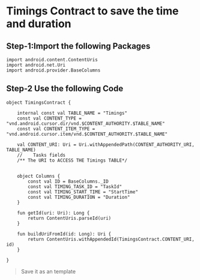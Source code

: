 # Timings Contract to save the time and duration

## Step-1:Import the following Packages 
```
import android.content.ContentUris
import android.net.Uri
import android.provider.BaseColumns
```

## Step-2 Use the following Code

```
object TimingsContract {

    internal const val TABLE_NAME = "Timings"
    const val CONTENT_TYPE = "vnd.android.cursor.dir/vnd.$CONTENT_AUTHORITY.$TABLE_NAME"
    const val CONTENT_ITEM_TYPE = "vnd.android.cursor.item/vnd.$CONTENT_AUTHORITY.$TABLE_NAME"

    val CONTENT_URI: Uri = Uri.withAppendedPath(CONTENT_AUTHORITY_URI, TABLE_NAME)
    //    Tasks fields
    /** The URI to ACCESS THE Timings TABLE*/


    object Columns {
        const val ID = BaseColumns._ID
        const val TIMING_TASK_ID = "TaskId"
        const val TIMING_START_TIME = "StartTime"
        const val TIMING_DURATION = "Duration"
    }

    fun getId(uri: Uri): Long {
        return ContentUris.parseId(uri)
    }

    fun buildUriFromId(id: Long): Uri {
        return ContentUris.withAppendedId(TimingsContract.CONTENT_URI, id)
    }

}
```
> Save it as an template
